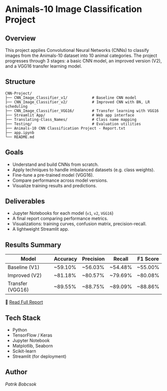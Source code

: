 # Animals-10 Image Classification Project

##  Overview

This project applies Convolutional Neural Networks (CNNs) to classify images from the Animals-10 dataset into 10 animal categories. The project progresses through 3 stages: a basic CNN model, an improved version (V2), and a VGG16 transfer learning model.

##  Structure

```
CNN-Project/
├── CNN_Image_Classifier_v1/           # Baseline CNN model
├── CNN_Image_Classifier_v2/           # Improved CNN with BN, LR scheduling
├── CNN_Image_Classifier_VGG16/        # Transfer learning with VGG16
├── Streamlit App/                     # Web app interface 
├── Translating-Class_Names/           # Class name mapping
├── Testing/                           # Evaluation utilities
├── Animals-10 CNN Classification Project - Report.txt
├── app.ipynb
└── README.md
```

##  Goals

- Understand and build CNNs from scratch.
- Apply techniques to handle imbalanced datasets (e.g. class weights).
- Fine-tune a pre-trained model (VGG16).
- Compare performance across model versions.
- Visualize training results and predictions.

##  Deliverables

- Jupyter Notebooks for each model (`v1`, `v2`, `VGG16`)
- A final report comparing performance metrics.
- Visualizations: training curves, confusion matrix, precision-recall.
- A lightweight Streamlit app.

##  Results Summary

| Model              | Accuracy | Precision | Recall | F1 Score |
|-------------------|----------|-----------|--------|----------|
| Baseline (V1)     | ~59.10%  | ~56.03%   | ~54.48%| ~55.00%  |
| Improved (V2)     | ~81.18%  | ~80.57%   | ~79.69%| ~80.08%  |
| Transfer (VGG16)  | ~89.55%  | ~88.75%   | ~89.09%| ~88.86%  |

📎 [Read Full Report](Animals-10%20CNN%20Classification%20Project%20-%20Report.txt)

##  Tech Stack

- Python 
- TensorFlow / Keras
- Jupyter Notebook
- Matplotlib, Seaborn
- Scikit-learn
- Streamlit (for deployment)

##  Author

*Patrik Bobcsok*

